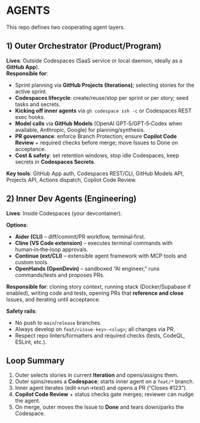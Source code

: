 # AGENTS

This repo defines two cooperating agent layers.

## 1) Outer Orchestrator (Product/Program)
**Lives**: Outside Codespaces (SaaS service or local daemon, ideally as a **GitHub App**).  
**Responsible for**:
- Sprint planning via **GitHub Projects (Iterations)**; selecting stories for the active sprint.
- **Codespaces lifecycle**: create/reuse/stop per sprint or per story; seed tasks and secrets.
- **Kicking off inner agents** via `gh codespace ssh -c` or Codespaces REST exec hooks.
- **Model calls** via **GitHub Models** (OpenAI GPT‑5/GPT‑5‑Codex when available, Anthropic, Google) for planning/synthesis.
- **PR governance**: enforce Branch Protection; ensure **Copilot Code Review** + required checks before merge; move Issues to Done on acceptance.
- **Cost & safety**: set retention windows, stop idle Codespaces, keep secrets in **Codespaces Secrets**.

**Key tools**: GitHub App auth, Codespaces REST/CLI, GitHub Models API, Projects API, Actions dispatch, Copilot Code Review.

## 2) Inner Dev Agents (Engineering)
**Lives**: Inside Codespaces (your devcontainer).

**Options**:
- **Aider (CLI)** – diff/commit/PR workflow, terminal‑first.
- **Cline (VS Code extension)** – executes terminal commands with human‑in‑the‑loop approvals.
- **Continue (ext/CLI)** – extensible agent framework with MCP tools and custom tools.
- **OpenHands (OpenDevin)** – sandboxed “AI engineer,” runs commands/tests and proposes PRs.

**Responsible for**: cloning story context, running stack (Docker/Supabase if enabled), writing code and tests, opening PRs that **reference and close** Issues, and iterating until acceptance.

**Safety rails**:
- No push to `main`/`release` branches.
- Always develop on `feat/<issue-key>-<slug>`; all changes via PR.
- Respect repo linters/formatters and required checks (tests, CodeQL, ESLint, etc.).

## Loop Summary
1. Outer selects stories in current **Iteration** and opens/assigns them.
2. Outer spins/reuses a **Codespace**; starts inner agent on a `feat/*` branch.
3. Inner agent iterates (edit→run→test) and opens a PR (“Closes #123”).
4. **Copilot Code Review** + status checks gate merges; reviewer can nudge the agent.
5. On merge, outer moves the Issue to **Done** and tears down/parks the Codespace.

